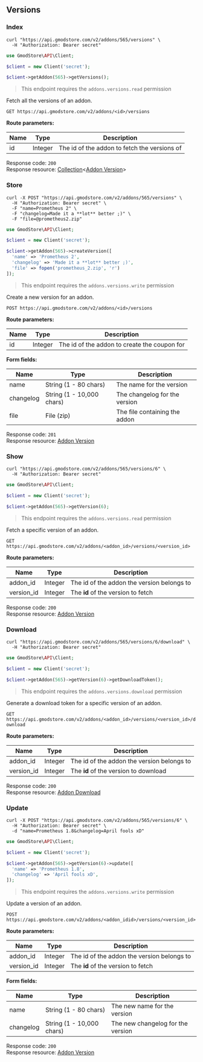 ## Versions

### Index

```shell
curl "https://api.gmodstore.com/v2/addons/565/versions" \
  -H "Authorization: Bearer secret"
```

```php
use GmodStore\API\Client;

$client = new Client('secret');

$client->getAddon(565)->getVersions();
```

> This endpoint requires the `addons.versions.read` permission

Fetch all the versions of an addon.

`GET https://api.gmodstore.com/v2/addons/<id>/versions`

**Route parameters:**

Name | Type | Description
---- | ---- | -----------
id | Integer | The id of the addon to fetch the versions of

Response code: `200`<br>
Response resource: [Collection](#resource-types-collection)<[Addon Version](#resource-types-addon-version)>


### Store

```shell
curl -X POST "https://api.gmodstore.com/v2/addons/565/versions" \
  -H "Authorization: Bearer secret" \
  -F "name=Prometheus 2" \
  -F "changelog=Made it a **lot** better ;)" \
  -F "file=@prometheus2.zip"
```

```php
use GmodStore\API\Client;

$client = new Client('secret');

$client->getAddon(565)->createVersion([
  'name' => 'Prometheus 2',
  'changelog' => 'Made it a **lot** better ;)',
  'file' => fopen('prometheus_2.zip', 'r')
]);
```

> This endpoint requires the `addons.versions.write` permission

Create a new version for an addon.

`POST https://api.gmodstore.com/v2/addons/<id>/versions`

**Route parameters:**

Name | Type | Description
---- | ---- | -----------
id | Integer | The id of the addon to create the coupon for

**Form fields:**

Name | Type | Description
---- | ---- | -----------
name      | String (1 - 80 chars)     | The name for the version
changelog | String (1 - 10,000 chars) | The changelog for the version
file      | File (zip)                | The file containing the addon

Response code: `201`<br>
Response resource: [Addon Version](#resource-types-addon-version)


### Show

```shell
curl "https://api.gmodstore.com/v2/addons/565/versions/6" \
  -H "Authorization: Bearer secret"
```

```php
use GmodStore\API\Client;

$client = new Client('secret');

$client->getAddon(565)->getVersion(6);
```

> This endpoint requires the `addons.versions.read` permission

Fetch a specific version of an addon.

`GET https://api.gmodstore.com/v2/addons/<addon_id>/versions/<version_id>`

**Route parameters:**

Name | Type | Description
---- | ---- | -----------
addon_id   | Integer | The id of the addon the version belongs to
version_id | Integer | The **id** of the version to fetch

Response code: `200`<br>
Response resource: [Addon Version](#resource-types-addon-version)


### Download

```shell
curl "https://api.gmodstore.com/v2/addons/565/versions/6/download" \
  -H "Authorization: Bearer secret"
```

```php
use GmodStore\API\Client;

$client = new Client('secret');

$client->getAddon(565)->getVersion(6)->getDownloadToken();
```

> This endpoint requires the `addons.versions.download` permission

Generate a download token for a specific version of an addon.

`GET https://api.gmodstore.com/v2/addons/<addon_id>/versions/<version_id>/download`

**Route parameters:**

Name | Type | Description
---- | ---- | -----------
addon_id   | Integer | The id of the addon the version belongs to
version_id | Integer | The **id** of the version to download

Response code: `200`<br>
Response resource: [Addon Download](#resource-types-addon-download)


### Update

```shell
curl -X POST "https://api.gmodstore.com/v2/addons/565/versions/6" \
  -H "Authorization: Bearer secret" \
  -d "name=Prometheus 1.8&changelog=April fools xD"
```

```php
use GmodStore\API\Client;

$client = new Client('secret');

$client->getAddon(565)->getVersion(6)->update([
  'name' => 'Prometheus 1.8',
  'changelog' => 'April fools xD',
]);
```

> This endpoint requires the `addons.versions.write` permission

Update a version of an addon.

`POST https://api.gmodstore.com/v2/addons/<addon_idid>/versions/<version_id>`

**Route parameters:**

Name | Type | Description
---- | ---- | -----------
addon_id   | Integer | The id of the addon the version belongs to
version_id | Integer | The **id** of the version to fetch

**Form fields:**

Name | Type | Description
---- | ---- | -----------
name      | String (1 - 80 chars)     | The new name for the version
changelog | String (1 - 10,000 chars) | The new changelog for the version

Response code: `200`<br>
Response resource: [Addon Version](#resource-types-addon-version)

